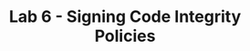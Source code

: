 ---
title: Lab 6 - Signing Code Integrity Policies
parent: Module 4
layout: home
nav_order: 3
nav_enabled: true
---